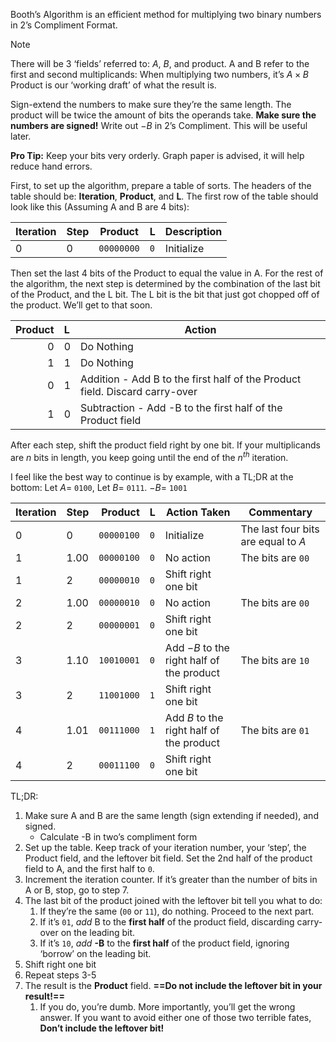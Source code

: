 Booth’s Algorithm is an efficient method for multiplying two binary numbers in 2’s Compliment Format.  
$$\newcommand{\code}[1]{\texttt{#1}}$$
> [!NOTE]
> There will be 3 ‘fields’ referred to: $A$, $B$, and product.
> A and B refer to the first and second multiplicands:
> When multiplying two numbers, it’s $A\times B$
> Product is our ‘working draft’ of what the result is.

Sign-extend the numbers to make sure they’re the same length. The product will be twice the amount of bits the operands take. **Make sure the numbers are signed!**
Write out $-B$ in 2’s Compliment. This will be useful later.

**Pro Tip:**
Keep your bits very orderly. Graph paper is advised, it will help reduce hand errors.

First, to set up the algorithm, prepare a table of sorts. The headers of the table should be: **Iteration**, **Product**, and **L**. The first row of the table should look like this (Assuming A and B are 4 bits):

Iteration |Step| Product | L | Description
-|-|-|-|-
0|0|`00000000`|`0`|Initialize

Then set the last 4 bits of the Product to equal the value in A.
For the rest of the algorithm, the next step is determined by the combination of the last bit of the Product, and the L bit.
The L bit is the bit that just got chopped off of the product. We’ll get to that soon.

Product | L | Action
-:|:-|-
0|0|Do Nothing
1|1|Do Nothing
0|1|Addition - Add B to the first half of the Product field. Discard carry-over
1|0|Subtraction - Add -B to the first half of the Product field
After each step, shift the product field right by one bit.
If your multiplicands are $n$ bits in length, you keep going until the end of the $n^{th}$ iteration.

I feel like the best way to continue is by example, with a TL;DR at the bottom:
Let $A=$ `0100`, Let $B=$ `0111`. $-B=$ `1001`

Iteration |Step| Product | L | Action Taken | Commentary
-|-|-:|:-|-|-
0|0|`00000100`|`0`|Initialize|The last four bits are equal to $A$
1|1.00|`00000100`|`0`|No action| The bits are `00`
1|2|`00000010`|`0`|Shift right one bit|
2|1.00|`00000010`|`0`|No action|The bits are `00`
2|2|`00000001`|`0`|Shift right one bit|
3|1.10|`10010001`|`0`|Add $-B$ to the right half of the product|The bits are `10`
3|2|`11001000`|`1`|Shift right one bit
4|1.01|`00111000`|`1`|Add $B$ to the right half of the product|The bits are `01`
4|2|`00011100`|`0`|Shift right one bit


TL;DR:
1. Make sure A and B are the same length (sign extending if needed), and signed.
	- Calculate -B in two’s compliment form
2. Set up the table. Keep track of your iteration number, your ‘step’, the Product field, and the leftover bit field. Set the 2nd half of the product field to A, and the first half to `0`.
3. Increment the iteration counter. If it’s greater than the number of bits in A or B, stop, go to step 7.
4. The last bit of the product joined with the leftover bit tell you what to do:
	1. If they’re the same (`00` or `11`), do nothing. Proceed to the next part.
	2. If it’s `01`, *add* B to the **first half** of the product field, discarding carry-over on the leading bit.
	3. If it’s `10`, *add* **-B** to the **first half** of the product field, ignoring ‘borrow’ on the leading bit.
5. Shift right one bit
6. Repeat steps 3-5
7. The result is the **Product** field. **==Do not include the leftover bit in your result!==**
	1. If you do, you’re dumb. More importantly, you’ll get the wrong answer. If you want to avoid either one of those two terrible fates, **Don’t include the leftover bit!**

